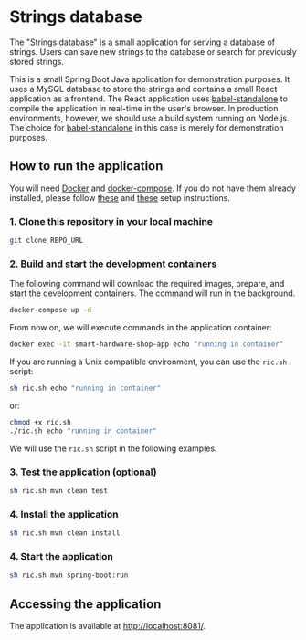 # Strings database

The "Strings database" is a small application for serving a database of strings.
Users can save new strings to the database or search for previously stored strings.

This is a small Spring Boot Java application for demonstration purposes. It uses a
MySQL database to store the strings and contains a small React application as a
frontend. The React application uses [babel-standalone](https://babeljs.io/docs/en/)
to compile the application in real-time in the user's browser. In production environments,
however, we should use a build system running on Node.js. The choice for
[babel-standalone](https://babeljs.io/docs/en/) in this case is merely for demonstration
purposes.

## How to run the application

You will need [Docker](https://www.docker.com/) and [docker-compose](https://docs.docker.com/compose/).
If you do not have them already installed, please follow
[these](https://docs.docker.com/engine/install/) and [these](https://docs.docker.com/compose/install/)
setup instructions.

### 1. Clone this repository in your local machine

```sh
git clone REPO_URL
```

### 2. Build and start the development containers

The following command will download the required images, prepare, and start the development
containers. The command will run in the background.

```sh
docker-compose up -d
```

From now on, we will execute commands in the application container:

```sh
docker exec -it smart-hardware-shop-app echo "running in container"
```

If you are running a Unix compatible environment, you can use the `ric.sh` script:

```sh
sh ric.sh echo "running in container"
```

or:

```sh
chmod +x ric.sh
./ric.sh echo "running in container"
```

We will use the `ric.sh` script in the following examples.

### 3. Test the application (optional)

```sh
sh ric.sh mvn clean test
```

### 4. Install the application

```sh
sh ric.sh mvn clean install
```

### 4. Start the application

```sh
sh ric.sh mvn spring-boot:run
```

## Accessing the application

The application is available at [http://localhost:8081/](http://localhost:8081/).

